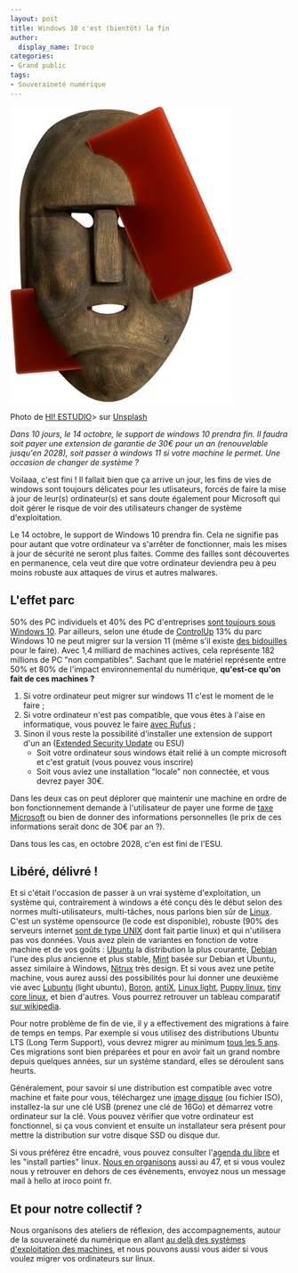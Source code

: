 ```yaml
---
layout: post
title: Windows 10 c'est (bientôt) la fin
author:
  display_name: Iroco
categories:
- Grand public
tags:
- Souveraineté numérique
---
```


![Prise de tête en perspective](/images/windows10-end/hi-estudio-O-0vU-Nc9Qo-unsplash.png)

Photo de [HI! ESTUDIO](https://unsplash.com/fr/@hiestudio?utm_content=creditCopyText&utm_medium=referral&utm_source=unsplash)> sur [Unsplash](https://unsplash.com/fr/photos/gros-plan-dun-chapeau-O-0vU-Nc9Qo?utm_content=creditCopyText&utm_medium=referral&utm_source=unsplash)
      

_Dans 10 jours, le 14 octobre, le support de windows 10 prendra fin. Il faudra soit payer une extension de garantie de 30€ pour un an (renouvelable jusqu'en 2028), soit passer à windows 11 si votre machine le permet. Une occasion de changer de système ?_

Voilaaa, c'est fini ! Il fallait bien que ça arrive un jour, les fins de vies de windows sont toujours délicates pour les utlisateurs, forcés de faire la mise à jour de leur(s) ordinateur(s) et sans doute également pour Microsoft qui doit gérer le risque de voir des utilisateurs changer de système d'exploitation.

Le 14 octobre, le support de Windows 10 prendra fin. Cela ne signifie pas pour autant que votre ordinateur va s'arrêter de fonctionner, mais les mises à jour de sécurité ne seront plus faites. Comme des failles sont découvertes en permanence, cela veut dire que votre ordinateur deviendra peu à peu moins robuste aux attaques de virus et autres malwares.

## L'effet parc

50% des PC individuels et 40% des PC d'entreprises [sont toujours sous Windows 10](https://engelmann.com/en/software-news-en/windows-11-upgrade-excluded/). Par ailleurs, selon une étude de [ControlUp](https://www.controlup.com/resources/blog/windows-11-migration-alert-8-months-until-windows-10-end-of-life/) 13% du parc Windows 10 ne peut migrer sur la version 11 (même s'il existe [des bidouilles](https://forum.canardpc.com/forum/hardware-software/software/syst%C3%A8mes-d-exploitation/20566105-windows-11-pas-compatible-sur-multiples-machines-on-fait-quoi) pour le faire). Avec 1,4 milliard de machines actives, cela représente 182 millions de PC "non compatibles". Sachant que le matériel représente entre 50% et 80% de l'impact environnemental du numérique, **qu'est-ce qu'on fait de ces machines ?**

1. Si votre ordinateur peut migrer sur windows 11 c'est le moment de le faire ;
2. Si votre ordinateur n'est pas compatible, que vous êtes à l'aise en informatique, vous pouvez le faire [avec Rufus](https://fr.ifixit.com/Tutoriel/Comment+installer+Windows+11+sur+un+appareil+non+pris+en+charge/160527) ;
3. Sinon il vous reste la possibilité d'installer une extension de support d'un an ([Extended Security Update](https://www.microsoft.com/fr-fr/windows/extended-security-updates) ou ESU)  
	* Soit votre ordinateur sous windows était relié à un compte microsoft et c'est gratuit (vous pouvez vous inscrire)
	* Soit vous aviez une installation "locale" non connectée, et vous devrez payer 30€.
	
Dans les deux cas on peut déplorer que maintenir une machine en ordre de bon fonctionnement demande à l'utilisateur de payer une forme de [taxe Microsoft](https://www.quechoisir.org/action-ufc-que-choisir-non-a-la-taxe-windows-une-coalition-de-23-organisations-appelle-au-maintien-des-mises-a-jour-de-securite-de-windows-10-n171140/) ou bien de donner des informations personnelles (le prix de ces informations serait donc de 30€ par an ?).

Dans tous les cas, en octobre 2028, c'en est fini de l'ESU.

## Libéré, délivré !

Et si c'était l'occasion de passer à un vrai système d'exploitation, un système qui, contrairement à windows a été conçu dès le début selon des normes multi-utilisateurs, multi-tâches, nous parlons bien sûr de [Linux](https://fr.wikipedia.org/wiki/Linux). C'est un système opensource (le code est disponible), robuste (90% des serveurs internet [sont de type UNIX](https://w3techs.com/technologies/overview/operating_system) dont fait partie linux) et qui n'utilisera pas vos données. Vous avez plein de variantes en fonction de votre machine et de vos goûts : [Ubuntu](https://ubuntu.com/) la distribution la plus courante, [Debian](https://www.debian.org/) l'une des plus ancienne et plus stable, [Mint](https://linuxmint.com/) basée sur Debian et Ubuntu, assez similaire à Windows, [Nitrux](https://nxos.org/) très design. Et si vous avez une petite machine, vous aurez aussi des possibilités pour lui donner une deuxième vie avec [Lubuntu](https://lubuntu.me/) (light ubuntu), [Boron](https://www.bunsenlabs.org/), [antiX](https://antixlinux.com/), [Linux light](https://www.linuxliteos.com/), [Puppy linux](https://puppylinux-woof-ce.github.io/), [tiny core linux](http://www.tinycorelinux.net/), et bien d'autres. Vous pourrez retrouver un tableau comparatif [sur wikipedia](https://en.wikipedia.org/wiki/Comparison_of_Linux_distributions).

Pour notre problème de fin de vie, il y a effectivement des migrations à faire de temps en temps. Par exemple si vous utilisez des distributions Ubuntu LTS (Long Term Support), vous devrez migrer au minimum [tous les 5 ans](https://ubuntu.com/about/release-cycle). Ces migrations sont bien préparées et pour en avoir fait un grand nombre depuis quelques années, sur un système standard, elles se déroulent sans heurts.

Généralement, pour savoir si une distribution est compatible avec votre machine et faite pour vous, téléchargez  une [image disque](https://fr.wikipedia.org/wiki/Image_disque) (ou fichier ISO), installez-la sur une clé USB (prenez une clé de 16Go) et démarrez votre ordinateur sur la clé. Vous pouvez vérifier que votre ordinateur est fonctionnel, si ça vous convient et ensuite un installateur sera présent pour mettre la distribution sur votre disque SSD ou disque dur.

Si vous préférez être encadré, vous pouvez consulter l'[agenda du libre](https://www.agendadulibre.org/tags/install-party) et les "install parties" linux. [Nous en organisons](https://opencollective.com/le-47/events/install-party-f8324323) aussi au 47, et si vous voulez nous y retrouver en dehors de ces événements, envoyez nous un message mail à hello at iroco point fr.

## Et pour notre collectif ?

Nous organisons des ateliers de réflexion, des accompagnements, autour de la souveraineté du numérique en allant [au delà des systèmes d'exploitation des machines](https://iroco.codeberg.page/alterdigital/), et nous pouvons aussi vous aider si vous voulez migrer vos ordinateurs sur linux.
